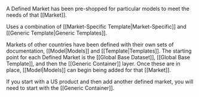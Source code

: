 A Defined Market has been pre-shopped for particular models to meet the needs of that [[Market]]. 

Uses a combination of [[Market-Specific Template|Market-Specific]] and [[Generic Template|Generic Templates]].

Markets of other countries have been defined with their own sets of documentation, [[Model|Models]] and [[Template|Templates]]. The starting point for each Defined Market is the [[Global Base Dataset]], [[Global Base Template]], and then the [[Generic Container]] layer. Once these are in place, [[Model|Models]] can begin being added for that [[Market]].

If you start with a US product and then add another defined market, you will need to start with the [[Generic Container]].
